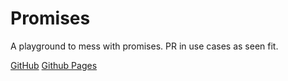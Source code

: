 # Promises

A playground to mess with promises. PR in use cases as seen fit.

[GitHub](https://github.com/brendanfmartin/promises)
[Github Pages](https://brendanfmartin.github.io/promises/)
